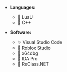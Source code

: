 *   **Languages:**
    *   🌸 LuaU
    *   🔮 C++

*   **Software:**
    *   ✨ Visual Studio Code
    *   🌈 Roblox Studio
    *   🌸 x64dbg
    *   🔮 IDA Pro
    *   🌱 ReClass.NET
